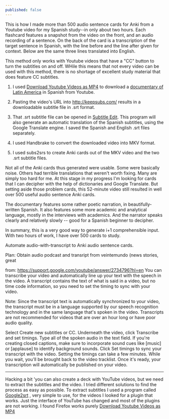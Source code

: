 ```yaml
---
published: false
---
```



This is how I made more than 500 audio sentence cards for Anki from a Youtube video for my Spanish study--in only about two hours. Each flashcard features a snapshot from the video on the front, and an audio recording of a sentence. On the back of the card is a transcription of the target sentence in Spanish, with the line before and the line after given for context. Below are the same three lines translated into English.

This method only works with Youtube videos that have a "CC" button to turn the subtitles on and off. WHile this means that not every video can be used with this method, there is no shortage of excellent study material that does feature CC subtitles.

1. I used [Download Youtube Videos as MP4](https://addons.mozilla.org/en-us/firefox/addon/download-youtube/) to download a [documentary of Latin America](http://www.rtve.es/alacarta/videos/historia-de-america-latina/historia-america-latina-poblamiento-america-latina/1780890/) in Spanish from Youtube.

2. Pasting the video's URL into http://keepsubs.com/ results in a downloadable subtitle file in .srt format.

3. That .srt subtitle file can be opened in [Subtitle Edit](http://www.nikse.dk/subtitleedit/). This program will also generate an automatic translation of the Spanish subtitles, using the Google Translate engine. I saved the Spanish and English .srt files separately.

4. I used Handbrake to convert the downloaded video into MKV format.

5. I used subs2srs to create Anki cards out of the MKV video and the two .srt subtitle files.

Not all of the Anki cards thus generated were usable. Some were basically noise. Others had terrible translations that weren't worth fixing. Many are simply too hard for me. At this stage in my progress I'm looking for cards that I can decipher with the help of dictionaries and Google Translate. But setting aside those problem cards, this 52-minute video still resulted in well over 500 useful audio sentence Anki cards.

The documentary features some rather poetic narration, in beautifully-written Spanish. It also features some more academic and analytical language, mostly in the interviews with academics. And the narrator speaks clearly and relatively slowly -- good for a Spanish beginner to decipher.

In summary, this is a very good way to generate i+1 comprehensible input. With two hours of work, I have over 500 cards to study.

Automate audio-with-transcript to Anki audio sentence cards.

Plan:
Obtain audio podcast and transript from veintemundo (news stories, great

from: https://support.google.com/youtube/answer/2734796?hl=en
You can transcribe your video and automatically line up your text with the speech in the video. A transcript contains the text of what is said in a video, but no time code information, so you need to set the timing to sync with your video.

Note: Since the transcript text is automatically synchronized to your video, the transcript must be in a language supported by our speech recognition technology and in the same language that's spoken in the video. Transcripts are not recommended for videos that are over an hour long or have poor audio quality.

Select Create new subtitles or CC.
Underneath the video, click Transcribe and set timings.
Type all of the spoken audio in the text field. If you're creating closed captions, make sure to incorporate sound cues like [music] or [applause] to identify background sounds.
Click Set timings to sync your transcript with the video.
Setting the timings can take a few minutes. While you wait, you'll be brought back to the video tracklist. Once it's ready, your transcription will automatically be published on your video.

---

Hacking a bit 'you can also create a deck with YouTube videos, but we need to extract the subtitles and the video. I tried different solutions to find the process as easy as possible. To extract subtitles I used a program called [Google2srt](http://google2srt.sourceforge.net/en/) , very simple to use, for the videos I looked for a plugin that works.
Just the interface of YouTube has changed and most of the plugins are not working. I found Firefox works purely [Download Youtube Videos as MP4](https://addons.mozilla.org/en-us/firefox/addon/download-youtube/)

